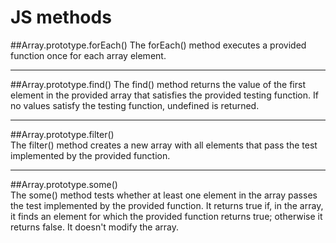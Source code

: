# JS methods

##Array.prototype.forEach()
The forEach() method executes a provided function once for each array element.

---

##Array.prototype.find()
The find() method returns the value of the first element in the provided array that satisfies the provided testing function. If no values satisfy the testing function, undefined is returned.

---

##Array.prototype.filter()  
The filter() method creates a new array with all elements that pass the test implemented by the provided function.

---

##Array.prototype.some()  
The some() method tests whether at least one element in the array passes the test implemented by the provided function. 
It returns true if, in the array, it finds an element for which the provided function returns true; otherwise it returns false. It doesn't modify the array.
